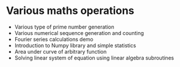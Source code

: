 # Various maths operations

* Various type of prime number generation
* Various numerical sequence generation and counting
* Fourier series calculations demo
* Introduction to Numpy library and simple statistics
* Area under curve of arbitrary function
* Solving linear system of equation using linear algebra subroutines
